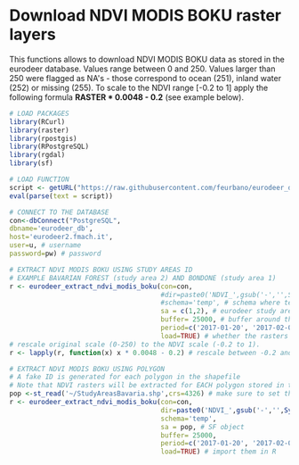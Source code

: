 # Download NDVI MODIS BOKU raster layers 

This functions allows to download NDVI MODIS BOKU data as stored in the eurodeer database. Values range between 0 and 250. Values larger than 250 were 
flagged as NA's - those correspond to ocean (251), inland water (252) or missing (255). 
To scale to the NDVI range [-0.2 to 1] apply the following formula **RASTER * 0.0048 - 0.2** (see example below). 

```R
# LOAD PACKAGES 
library(RCurl)
library(raster)
library(rpostgis)
library(RPostgreSQL)
library(rgdal)
library(sf)

# LOAD FUNCTION
script <- getURL("https://raw.githubusercontent.com/feurbano/eurodeer_db/master/data_analysis/r_functions/eurodeer_extract_ndvi_modis_boku.R", ssl.verifypeer= FALSE)
eval(parse(text = script))

# CONNECT TO THE DATABASE
con<-dbConnect("PostgreSQL",
dbname='eurodeer_db',
host='eurodeer2.fmach.it',
user=u, # username
password=pw) # password

# EXTRACT NDVI MODIS BOKU USING STUDY AREAS ID
# EXAMPLE BAVARIAN FOREST (study area 2) AND BONDONE (study area 1)
r <- eurodeer_extract_ndvi_modis_boku(con=con,
                                      #dir=paste0('NDVI_',gsub('-','',Sys.Date())), # name of the directory where to download the rasters to
                                      #schema='temp', # schema where temporary tables are generated
                                      sa = c(1,2), # eurodeer study area id
                                      buffer= 25000, # buffer around the study area
                                      period=c('2017-01-20', '2017-02-08'), # start and end time
                                      load=TRUE) # whether the rasters need to be loaded in R - TRUE/FALSE
# rescale original scale (0-250) to the NDVI scale (-0.2 to 1). 
r <- lapply(r, function(x) x * 0.0048 - 0.2) # rescale between -0.2 and 1 

# EXTRACT NDVI MODIS BOKU USING POLYGON
# A fake ID is generated for each polygon in the shapefile
# Note that NDVI rasters will be extracted for EACH polygon stored in the sf object.
pop <-st_read('~/StudyAreasBavaria.shp',crs=4326) # make sure to set the coordinate reference system correctly
r <- eurodeer_extract_ndvi_modis_boku(con=con,
                                      dir=paste0('NDVI_',gsub('-','',Sys.Date())),
                                      schema='temp',
                                      sa = pop, # SF object
                                      buffer= 25000,
                                      period=c('2017-01-20', '2017-02-08'),
                                      load=TRUE) # import them in R
```
